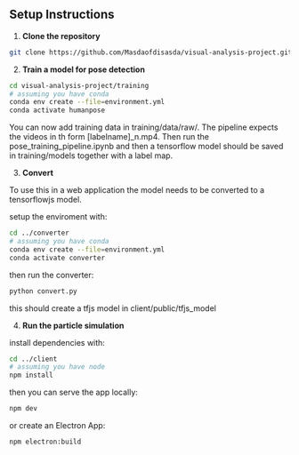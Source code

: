
## Setup Instructions

1. **Clone the repository**

```bash
git clone https://github.com/Masdaofdisasda/visual-analysis-project.git
```

2. **Train a model for pose detection**

```bash
cd visual-analysis-project/training
# assuming you have conda
conda env create --file=environment.yml
conda activate humanpose
```
You can now add training data in training/data/raw/. The pipeline expects the videos in th form [labelname]_n.mp4.
Then run the pose_training_pipeline.ipynb and then a tensorflow model should be saved in training/models together with a label map.

3. **Convert**

To use this in a web application the model needs to be converted to a tensorflowjs model.

setup the enviroment with:
```bash
cd ../converter
# assuming you have conda
conda env create --file=environment.yml
conda activate converter

```
then run the converter:
```bash
python convert.py
```

this should create a tfjs model in client/public/tfjs_model

4. **Run the particle simulation**

install dependencies with:
```bash
cd ../client
# assuming you have node
npm install
```

then you can serve the app locally:
```bash
npm dev
```

or create an Electron App:
```bash
npm electron:build
```